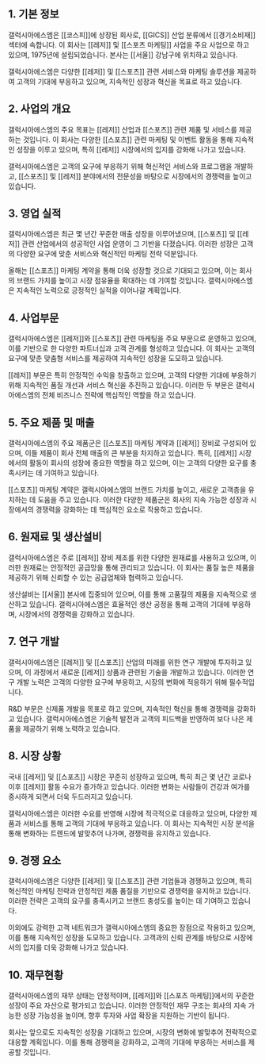 ## 1. 기본 정보
갤럭시아에스엠은 [[코스피]]에 상장된 회사로, 
[[GICS]] 산업 분류에서 [[경기소비재]] 섹터에 속합니다. 
이 회사는 [[레저]] 및 [[스포츠 마케팅]] 사업을 주요 사업으로 하고 있으며, 
1975년에 설립되었습니다. 
본사는 [[서울]] 강남구에 위치하고 있습니다.

갤럭시아에스엠은 다양한 [[레저]] 및 [[스포츠]] 관련 서비스와 
마케팅 솔루션을 제공하여 고객의 기대에 부응하고 있으며, 
지속적인 성장과 혁신을 목표로 하고 있습니다.

## 2. 사업의 개요
갤럭시아에스엠의 주요 목표는 [[레저]] 산업과 [[스포츠]] 관련 제품 및 서비스를 제공하는 것입니다. 
이 회사는 다양한 [[스포츠]] 관련 마케팅 및 이벤트 활동을 통해 
지속적인 성장을 이루고 있으며, 특히 [[레저]] 시장에서의 입지를 강화해 나가고 있습니다.

갤럭시아에스엠은 고객의 요구에 부응하기 위해 
혁신적인 서비스와 프로그램을 개발하고, 
[[스포츠]] 및 [[레저]] 분야에서의 전문성을 바탕으로 
시장에서의 경쟁력을 높이고 있습니다.

## 3. 영업 실적
갤럭시아에스엠은 최근 몇 년간 꾸준한 매출 성장을 이루어냈으며, 
[[스포츠]] 및 [[레저]] 관련 산업에서의 성공적인 사업 운영이 
그 기반을 다졌습니다. 
이러한 성장은 고객의 다양한 요구에 맞춘 서비스와 
혁신적인 마케팅 전략 덕분입니다.

올해는 [[스포츠]] 마케팅 계약을 통해 더욱 성장할 것으로 기대되고 있으며, 
이는 회사의 브랜드 가치를 높이고 시장 점유율을 확대하는 데 기여할 것입니다. 
갤럭시아에스엠은 지속적인 노력으로 긍정적인 실적을 이어나갈 계획입니다.

## 4. 사업부문
갤럭시아에스엠은 [[레저]]와 [[스포츠]] 관련 마케팅을 주요 부문으로 운영하고 있으며, 
이를 기반으로 한 다양한 파트너십과 고객 관계를 형성하고 있습니다. 
이 회사는 고객의 요구에 맞춘 맞춤형 서비스를 제공하여 
지속적인 성장을 도모하고 있습니다.

[[레저]] 부문은 특히 안정적인 수익을 창출하고 있으며, 
고객의 다양한 기대에 부응하기 위해 
지속적인 품질 개선과 서비스 혁신을 추진하고 있습니다. 
이러한 두 부문은 갤럭시아에스엠의 전체 비즈니스 전략에 
핵심적인 역할을 하고 있습니다.

## 5. 주요 제품 및 매출
갤럭시아에스엠의 주요 제품군은 [[스포츠]] 마케팅 계약과 [[레저]] 장비로 구성되어 있으며, 
이들 제품이 회사 전체 매출의 큰 부분을 차지하고 있습니다. 
특히, [[레저]] 시장에서의 활동이 회사의 성장에 중요한 역할을 하고 있으며, 
이는 고객의 다양한 요구를 충족시키는 데 기여하고 있습니다.

[[스포츠]] 마케팅 계약은 갤럭시아에스엠의 브랜드 가치를 높이고, 
새로운 고객층을 유치하는 데 도움을 주고 있습니다. 
이러한 다양한 제품군은 회사의 지속 가능한 성장과 
시장에서의 경쟁력을 강화하는 데 핵심적인 요소로 작용하고 있습니다.

## 6. 원재료 및 생산설비
갤럭시아에스엠은 주로 [[레저]] 장비 제조를 위한 다양한 원재료를 사용하고 있으며, 
이러한 원재료는 안정적인 공급망을 통해 관리되고 있습니다. 
이 회사는 품질 높은 제품을 제공하기 위해 신뢰할 수 있는 공급업체와 협력하고 있습니다.

생산설비는 [[서울]] 본사에 집중되어 있으며, 
이를 통해 고품질의 제품을 지속적으로 생산하고 있습니다. 
갤럭시아에스엠은 효율적인 생산 공정을 통해 고객의 기대에 부응하며, 
시장에서의 경쟁력을 강화하고 있습니다.

## 7. 연구 개발
갤럭시아에스엠은 [[레저]] 및 [[스포츠]] 산업의 미래를 위한 
연구 개발에 투자하고 있으며, 
이 과정에서 새로운 [[레저]] 상품과 관련된 기술을 개발하고 있습니다. 
이러한 연구 개발 노력은 고객의 다양한 요구에 부응하고, 
시장의 변화에 적응하기 위해 필수적입니다.

R&D 부문은 신제품 개발을 목표로 하고 있으며, 
지속적인 혁신을 통해 경쟁력을 강화하고 있습니다. 
갤럭시아에스엠은 기술적 발전과 고객의 피드백을 반영하여 
보다 나은 제품을 제공하기 위해 노력하고 있습니다.

## 8. 시장 상황
국내 [[레저]] 및 [[스포츠]] 시장은 꾸준히 성장하고 있으며, 
특히 최근 몇 년간 코로나 이후 [[레저]] 활동 수요가 증가하고 있습니다. 
이러한 변화는 사람들이 건강과 여가를 중시하게 되면서 더욱 두드러지고 있습니다.

갤럭시아에스엠은 이러한 수요를 반영해 시장에 적극적으로 대응하고 있으며, 
다양한 제품과 서비스를 통해 고객의 기대에 부응하고 있습니다. 
이 회사는 지속적인 시장 분석을 통해 변화하는 트렌드에 
발맞추어 나가며, 경쟁력을 유지하고 있습니다.

## 9. 경쟁 요소
갤럭시아에스엠은 다양한 [[레저]] 및 [[스포츠]] 관련 기업들과 경쟁하고 있으며, 
특히 혁신적인 마케팅 전략과 안정적인 제품 품질을 기반으로 
경쟁력을 유지하고 있습니다. 
이러한 전략은 고객의 요구를 충족시키고 브랜드 충성도를 높이는 데 
기여하고 있습니다.

이외에도 강력한 고객 네트워크가 갤럭시아에스엠의 중요한 장점으로 작용하고 있으며, 
이를 통해 지속적인 성장을 도모하고 있습니다. 
고객과의 신뢰 관계를 바탕으로 시장에서의 입지를 더욱 강화해 나가고 있습니다.

## 10. 재무현황
갤럭시아에스엠의 재무 상태는 안정적이며, 
[[레저]]와 [[스포츠 마케팅]]에서의 꾸준한 성장이 주요 자산으로 평가되고 있습니다. 
이러한 안정적인 재무 구조는 회사의 지속 가능한 성장 가능성을 높이며, 
향후 투자와 사업 확장을 지원하는 기반이 됩니다.

회사는 앞으로도 지속적인 성장을 기대하고 있으며, 
시장의 변화에 발맞추어 전략적으로 대응할 계획입니다. 
이를 통해 경쟁력을 강화하고, 고객의 기대에 부응하는 서비스를 제공할 것입니다.

